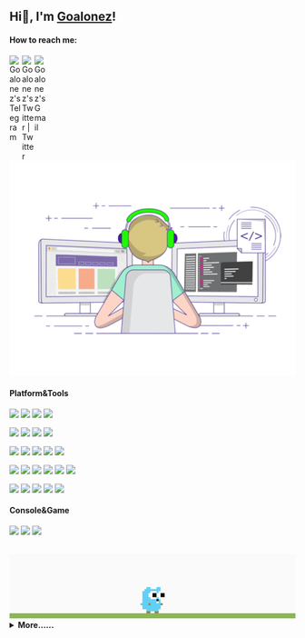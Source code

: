 
## Hi👋, I'm [Goalonez](https://goalonez.cn)!

#### How to reach me:

<a href="https://t.me/Goalonez" target="_blank">
  <img align="left" alt="Goalonez's Telegram" width="22px" src="https://cdn.jsdelivr.net/npm/simple-icons@v3/icons/telegram.svg" />
</a>

<a href="https://twitter.com/Goalonez" target="_blank">
  <img align="left" alt="Goalonez's Twitter | Twitter" width="22px" src="https://cdn.jsdelivr.net/npm/simple-icons@v3/icons/twitter.svg" />
</a>

<a href="mailto:z471854680@gmail.com" target="_blank">
  <img align="left" alt="Goalonez's Gmail" width="22px" src="https://cdn.jsdelivr.net/npm/simple-icons@v3/icons/gmail.svg" />
</a>

<br/>

<img src="https://github.com/Goalonez/Goalonez/blob/main/developer.gif"/>

<br/>

#### Platform&Tools
[![](https://img.shields.io/badge/macOS-Sonoma-d0d1d4?style=flat-square&logo=Apple)](https://www.apple.com/macos/)
[![](https://img.shields.io/badge/Windows-11-0DDAF2?style=flat-square&logo=Windows&logoColor=ffffff)](https://www.microsoft.com/windows/)
[![](https://img.shields.io/badge/Linux-Ubuntu-E95420?style=flat-square&logo=Ubuntu)](https://ubuntu.com/)
[![](https://img.shields.io/badge/IOS-17-666666?style=flat-square&logo=Apple&logoColor=ffffff)](https://www.apple.com/)

[![](https://img.shields.io/badge/IDE-IntelliJ%20IDEA-pink?style=flat-square&logo=IntelliJ-IDEA&logoColor=ffffff)](https://www.jetbrains.com/idea/)
[![](https://img.shields.io/badge/IDE-Webstorm-07BCF3?style=flat-square&logo=Pycharm&logoColor=ffffff)](https://www.jetbrains.com/webstorm/)
[![](https://img.shields.io/badge/IDE-Visual%20Studio%20Code-007ACC?style=flat-square&logo=visual-studio-code&logoColor=ffffff)](https://code.visualstudio.com/)
[![](https://img.shields.io/badge/Markdown-Typora-F0F0F0?style=flat-square&logo=Typora&logoColor=ffffff)](https://typora.io/)

[![](https://img.shields.io/badge/Code-Java-12727C?style=flat-square&logo=Java&logoColor=ffffff)](https://www.java.com/)
[![](https://img.shields.io/badge/Code-Python-FBD94D?style=flat-square&logo=Python&logoColor=ffffff)](https://www.python.org/)
[![](https://img.shields.io/badge/Code-TypeScript-3278C6?style=flat-square&logo=TypeScript&logoColor=white)](https://www.typescriptlang.org/)
[![](https://img.shields.io/badge/Code-JavaScript-D3B414?style=flat-square&logo=JavaScript&logoColor=white)](https://www.javascript.com/)
[![](https://img.shields.io/badge/-Vue.js-3FB282?style=flat-square&logo=Vue.js&logoColor=ffffff)](https://vuejs.org/)

[![](https://img.shields.io/badge/-MySQL-F29222?style=flat-square&logo=MySQL&logoColor=ffffff)](https://www.mysql.com/)
[![](https://img.shields.io/badge/-Oracle-E32124?style=flat-square&logo=Oracle&logoColor=ffffff)](https://www.oracle.com/)
[![](https://img.shields.io/badge/-MongoDB-00ED64?style=flat-square&logo=MongoDB&logoColor=ffffff)](https://www.mongodb.com/)
[![](https://img.shields.io/badge/-Redis-EE7C6B?style=flat-square&logo=Redis&logoColor=ffffff)](https://redis.io/)
[![](https://img.shields.io/badge/-RabbitMQ-FF6600?style=flat-square&logo=RabbitMQ&logoColor=ffffff)](https://www.rabbitmq.com/)
[![](https://img.shields.io/badge/-Elasticsearch-79DBCA?style=flat-square&logo=Elasticsearch&logoColor=ffffff)](https://www.elastic.co/elasticsearch)

[![](https://img.shields.io/badge/-Git-f05032?style=flat-square&logo=Git&logoColor=white)](https://git-scm.com/)
[![](https://img.shields.io/badge/-Nginx-269539?style=flat-square&logo=Nginx&logoColor=ffffff)](https://nginx.org/)
[![](https://img.shields.io/badge/-Docker-2496ED?style=flat-square&logo=Docker&logoColor=ffffff)](https://www.docker.com/)
[![](https://img.shields.io/badge/-Kubernetes-316DE6?style=flat-square&logo=kubernetes&logoColor=ffffff)](https://kubernetes.io/)
[![](https://img.shields.io/badge/-Jenkins-314D5E?style=flat-square&logo=Jenkins&logoColor=ffffff)](https://www.jenkins.io/)

#### Console&Game
[![](https://img.shields.io/badge/Steam-171a21?style=flat-square&logo=Steam&logoColor=ffffff)](https://steamcommunity.com/id/goalonez)
[![](https://img.shields.io/badge/League%20of%20Legends-171a21?style=flat-square&logo=League%20of%20Legends&logoColor=ffffff)](https://lol.qq.com/)
[![](https://img.shields.io/badge/王者荣耀-171a21?style=flat-square&logo=王者荣耀&logoColor=ffffff)](https://pvp.qq.com/)

<br/>

<img src="https://github.com/Goalonez/Goalonez/blob/main/gopher.gif"/>
<details>
 <summary><b>More......</b></summary>

<br/>

[![Goalonez's Github Stats](https://github-readme-stats.vercel.app/api?username=Goalonez&show_icons=true&theme=dark&count_private=true)](https://github.com/Goalonez/github-readme-stats)

<br/>

</details>